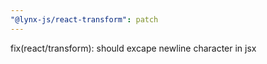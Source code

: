 ```yaml
---
"@lynx-js/react-transform": patch
---
```


fix(react/transform): should excape newline character in jsx
